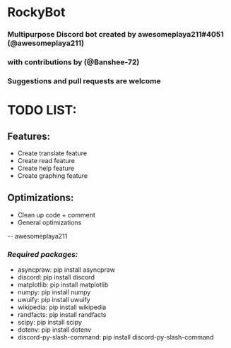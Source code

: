 # RockyBot
### __Multipurpose Discord bot created by awesomeplaya211#4051 (@awesomeplaya211)__
### __with contributions by (@Banshee-72)__

### __Suggestions and pull requests are welcome__

# TODO LIST:
## Features:
* Create translate feature
* Create read feature
* Create help feature
* Create graphing feature
## Optimizations:
* Clean up code + comment
* General optimizations

-- awesomeplaya211

### _Required packages:_
* asyncpraw: pip install asyncpraw
* discord: pip install discord
* matplotlib: pip install matplotlib
* numpy: pip install numpy
* uwuify: pip install uwuify
* wikipedia: pip install wikipedia
* randfacts: pip install randfacts
* scipy: pip install scipy
* dotenv: pip install dotenv
* discord-py-slash-command: pip install discord-py-slash-command
